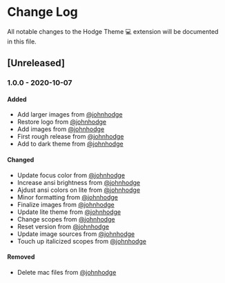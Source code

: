 # Change Log

All notable changes to the Hodge Theme 💻 extension will be documented in this file.

## [Unreleased]

### 1.0.0 - 2020-10-07

#### Added

- Add larger images from [@johnhodge](https://github.com/johnhodge)
- Restore logo from [@johnhodge](https://github.com/johnhodge)
- Add images from [@johnhodge](https://github.com/johnhodge)
- First rough release from [@johnhodge](https://github.com/johnhodge)
- Add to dark theme from [@johnhodge](https://github.com/johnhodge)

#### Changed

- Update focus color from [@johnhodge](https://github.com/johnhodge)
- Increase ansi brightness from [@johnhodge](https://github.com/johnhodge)
- Ajdust ansi colors on lite from [@johnhodge](https://github.com/johnhodge)
- Minor formatting from [@johnhodge](https://github.com/johnhodge)
- Finalize images from [@johnhodge](https://github.com/johnhodge)
- Update lite theme from [@johnhodge](https://github.com/johnhodge)
- Change scopes from [@johnhodge](https://github.com/johnhodge)
- Reset version from [@johnhodge](https://github.com/johnhodge)
- Update image sources from [@johnhodge](https://github.com/johnhodge)
- Touch up italicized scopes from [@johnhodge](https://github.com/johnhodge)

#### Removed

- Delete mac files from [@johnhodge](https://github.com/johnhodge)
